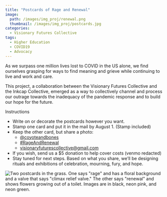 ```yaml
---
title: "Postcards of Rage and Renewal"
image: 
  path: /images/img_proj/renewal.png
  thumbnail: /images/img_proj/postcards.jpg
categories:
  - Visionary Futures Collective
tags:
  - Higher Education
  - COVID19
  - Advocacy
---
```


As we surpass one million lives lost to COVID in the US alone, we find ourselves grasping for ways to find meaning and grieve while continuing to live and work and care. 

This project, a collaboration between the Visionary Futures Collective and the Inkcap Collective, emerged as a way to collectively channel and process our outrage towards the inadequacy of the pandemic response and to build our hope for the future.

Instructions
* Write on or decorate the postcards however you want. 
* Stamp one card and put it in the mail by August 1. (Stamp included)
* Keep the other card, but share a photo: 
  * [@coyoteandbones](https://twitter.com/CoyoteAndBones)
  * [#RageAndRenewal](https://twitter.com/search?q=%23RageAndRenewal&src=typed_query)
  * visionaryfuturescollective@gmail.com
* If you wish, send us a $5 donation to help cover costs (venmo redacted)
* Stay tuned for next steps. Based on what you share, we’ll be designing rituals and exhibitions of celebration, mourning, fury, and hope. 

![Two postcards in the grass. One says "rage" and has a floral background and a valve that says "climax relief valve." The other says "renewal" and shows flowers growing out of a toilet. Images are in black, neon pink, and neon green.](/images/other/postcards.jpeg)